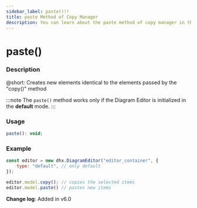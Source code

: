 ```yaml
---
sidebar_label: paste()!!
title: paste Method of Copy Manager
description: You can learn about the paste method of copy manager in the documentation of the DHTMLX JavaScript Diagram library. Browse developer guides and API reference, try out code examples and live demos, and download a free 30-day evaluation version of DHTMLX Diagram.
---
```


# paste()

### Description

@short: Creates new elements identical to the elements passed by the "copy()" method

:::note
The `paste()` method works only if the Diagram Editor is initialized in the **default** mode.
:::

### Usage

~~~js
paste(): void;
~~~

### Example

~~~js {5-6}
const editor = new dhx.DiagramEditor("editor_container", { 
    type: "default", // only default
});

editor.model.copy(); // copies the selected items
editor.model.paste() // pastes new items
~~~

**Change log**: Added in v6.0